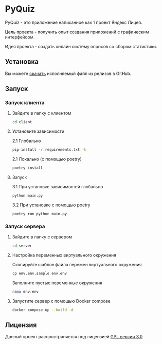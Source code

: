 # PyQuiz

PyQuiz - это приложение написанное как 1 проект Яндекс Лицея.

Цель проекта - получить опыт создания приложений с графическим интерфейсом.

Идея проекта - создать онлайн систему опросов со сбором статистики.

## Установка

Вы можете [скачать](https://github.com/igorechek06/pyQuiz/releases/tag/v1.0) исполняемый файл из релизов в GitHub.

## Запуск

### Запуск клиента

1. Зайдите в папку с клиентом

    ```sh
    cd client 
    ```

2. Установите зависимости

    2.1 Глобально

    ```sh
    pip install -r requirements.txt -U
    ```

    2.1 Локально (с помощью poetry)

    ```sh
    poetry install
    ```

3. Запуск

    3.1 При установке зависимостей глобально

    ```sh
    python main.py
    ```

    3.2 При установке с помощью poetry

    ```sh
    poetry run python main.py
    ```

### Запуск сервера

1. Зайдите в папку с сервером

    ```sh
    cd server
    ```

2. Настройка переменных виртуального окружения

    Скопируйте шаблон файла перемен виртуального окружения

    ```sh
    cp env.env.sample env.env
    ```

    Заполните пустые переменные окружения

    ```sh
    nano env.env
    ```

3. Запустите сервер с помощью Docker compose

    ```sh
    docker compose up --build -d
    ```

## Лицензия

Данный проект распространяется под лицензией [GPL версии 3.0](https://github.com/igorechek06/pyQuiz/blob/master/LICENSE)
